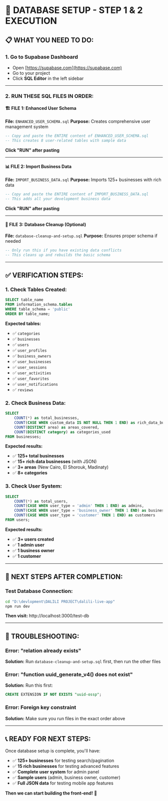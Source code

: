 # 🚀 DATABASE SETUP - STEP 1 & 2 EXECUTION

## 📋 **WHAT YOU NEED TO DO:**

### **1. Go to Supabase Dashboard**
- Open [https://supabase.com](https://supabase.com)
- Go to your project
- Click **SQL Editor** in the left sidebar

---

### **2. RUN THESE SQL FILES IN ORDER:**

#### **🏗️ FILE 1: Enhanced User Schema**
**File:** `ENHANCED_USER_SCHEMA.sql`
**Purpose:** Creates comprehensive user management system

```sql
-- Copy and paste the ENTIRE content of ENHANCED_USER_SCHEMA.sql
-- This creates 8 user-related tables with sample data
```
**Click "RUN" after pasting**

---

#### **📊 FILE 2: Import Business Data**
**File:** `IMPORT_BUSINESS_DATA.sql` 
**Purpose:** Imports 125+ businesses with rich data

```sql
-- Copy and paste the ENTIRE content of IMPORT_BUSINESS_DATA.sql
-- This adds all your development business data
```
**Click "RUN" after pasting**

---

#### **🔗 FILE 3: Database Cleanup (Optional)**
**File:** `database-cleanup-and-setup.sql`
**Purpose:** Ensures proper schema if needed

```sql
-- Only run this if you have existing data conflicts
-- This cleans up and rebuilds the basic schema
```

---

## ✅ **VERIFICATION STEPS:**

### **1. Check Tables Created:**
```sql
SELECT table_name 
FROM information_schema.tables 
WHERE table_schema = 'public' 
ORDER BY table_name;
```

**Expected tables:**
- ✅ `categories`
- ✅ `businesses` 
- ✅ `users`
- ✅ `user_profiles`
- ✅ `business_owners`
- ✅ `user_businesses`
- ✅ `user_sessions`
- ✅ `user_activities`
- ✅ `user_favorites`
- ✅ `user_notifications`
- ✅ `reviews`

### **2. Check Business Data:**
```sql
SELECT 
    COUNT(*) as total_businesses,
    COUNT(CASE WHEN custom_data IS NOT NULL THEN 1 END) as rich_data_businesses,
    COUNT(DISTINCT area) as areas_covered,
    COUNT(DISTINCT category) as categories_used
FROM businesses;
```

**Expected results:**
- ✅ **125+ total businesses**
- ✅ **15+ rich data businesses** (with JSON)
- ✅ **3+ areas** (New Cairo, El Shorouk, Madinaty)
- ✅ **8+ categories**

### **3. Check User System:**
```sql
SELECT 
    COUNT(*) as total_users,
    COUNT(CASE WHEN user_type = 'admin' THEN 1 END) as admins,
    COUNT(CASE WHEN user_type = 'business_owner' THEN 1 END) as business_owners,
    COUNT(CASE WHEN user_type = 'customer' THEN 1 END) as customers
FROM users;
```

**Expected results:**
- ✅ **3+ users created**
- ✅ **1 admin user**
- ✅ **1 business owner**
- ✅ **1 customer**

---

## 🎯 **NEXT STEPS AFTER COMPLETION:**

### **Test Database Connection:**
```bash
cd "D:\devlopment\DALILI PROJECT\dalili-live-app"
npm run dev
```

**Then visit:** http://localhost:3000/test-db

---

## 🚨 **TROUBLESHOOTING:**

### **Error: "relation already exists"**
**Solution:** Run `database-cleanup-and-setup.sql` first, then run the other files

### **Error: "function uuid_generate_v4() does not exist"**
**Solution:** Run this first:
```sql
CREATE EXTENSION IF NOT EXISTS "uuid-ossp";
```

### **Error: Foreign key constraint**
**Solution:** Make sure you run files in the exact order above

---

## 📞 **READY FOR NEXT STEPS:**

Once database setup is complete, you'll have:
- ✅ **125+ businesses** for testing search/pagination
- ✅ **15 rich businesses** for testing advanced features  
- ✅ **Complete user system** for admin panel
- ✅ **Sample users** (admin, business owner, customer)
- ✅ **Full JSON data** for testing mobile app features

**Then we can start building the front-end!** 🚀 